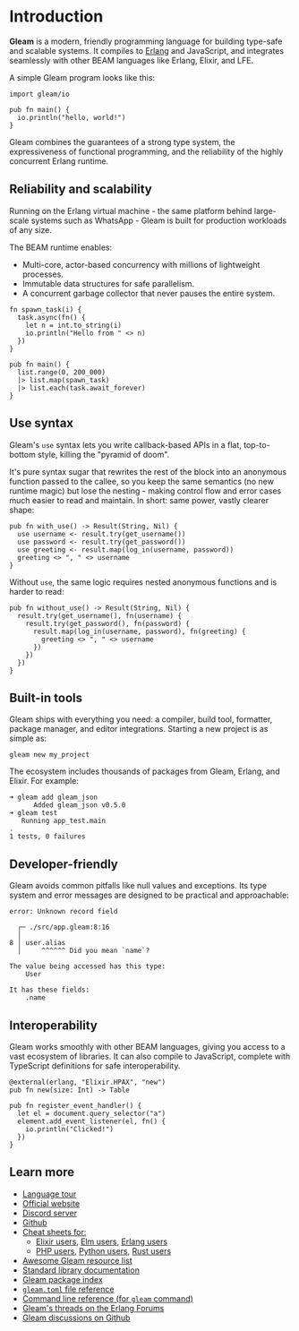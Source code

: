 # Introduction

**Gleam** is a modern, friendly programming language for building type-safe and scalable systems. It compiles to [Erlang](http://www.erlang.org/) and JavaScript, and integrates seamlessly with other BEAM languages like Erlang, Elixir, and LFE.

A simple Gleam program looks like this:

```gleam
import gleam/io

pub fn main() {
  io.println("hello, world!")
}
```

Gleam combines the guarantees of a strong type system, the expressiveness of functional programming, and the reliability of the highly concurrent Erlang runtime.

## Reliability and scalability

Running on the Erlang virtual machine - the same platform behind large-scale systems such as WhatsApp - Gleam is built for production workloads of any size.

The BEAM runtime enables:

- Multi-core, actor-based concurrency with millions of lightweight processes.
- Immutable data structures for safe parallelism.
- A concurrent garbage collector that never pauses the entire system.

```gleam
fn spawn_task(i) {
  task.async(fn() {
    let n = int.to_string(i)
    io.println("Hello from " <> n)
  })
}

pub fn main() {
  list.range(0, 200_000)
  |> list.map(spawn_task)
  |> list.each(task.await_forever)
}
```

## Use syntax

Gleam's `use` syntax lets you write callback-based APIs in a flat, top-to-bottom style, killing the "pyramid of doom". 

It's pure syntax sugar that rewrites the rest of the block into an anonymous function passed to the callee, so you keep the same semantics (no new runtime magic) but lose the nesting - making control flow and error cases much easier to read and maintain. In short: same power, vastly clearer shape:

```gleam
pub fn with_use() -> Result(String, Nil) {
  use username <- result.try(get_username())
  use password <- result.try(get_password())
  use greeting <- result.map(log_in(username, password))
  greeting <> ", " <> username
}
```

Without `use`, the same logic requires nested anonymous functions and is harder to read:
```gleam
pub fn without_use() -> Result(String, Nil) {
  result.try(get_username(), fn(username) {
    result.try(get_password(), fn(password) {
      result.map(log_in(username, password), fn(greeting) {
        greeting <> ", " <> username
      })
    })
  })
}
```

## Built-in tools

Gleam ships with everything you need: a compiler, build tool, formatter, package manager, and editor integrations. Starting a new project is as simple as:

```
gleam new my_project
```

The ecosystem includes thousands of packages from Gleam, Erlang, and Elixir. For example:

```
➜ gleam add gleam_json
      Added gleam_json v0.5.0
➜ gleam test
   Running app_test.main
.
1 tests, 0 failures
```

## Developer-friendly

Gleam avoids common pitfalls like null values and exceptions. Its type system and error messages are designed to be practical and approachable:

```
error: Unknown record field

  ┌─ ./src/app.gleam:8:16
  │
8 │ user.alias
  │     ^^^^^^ Did you mean `name`?

The value being accessed has this type:
    User

It has these fields:
    .name
```

## Interoperability

Gleam works smoothly with other BEAM languages, giving you access to a vast ecosystem of libraries. It can also compile to JavaScript, complete with TypeScript definitions for safe interoperability.

```gleam
@external(erlang, "Elixir.HPAX", "new")
pub fn new(size: Int) -> Table

pub fn register_event_handler() {
  let el = document.query_selector("a")
  element.add_event_listener(el, fn() {
    io.println("Clicked!")
  })
}
```

## Learn more

- [Language tour](https://gleam.run/book/tour/)
- [Official website](https://gleam.run)
- [Discord server](https://discord.com/invite/Fm8Pwmy)
- [Github](https://github.com/gleam-lang)
- [Cheat sheets for:](https://gleam.run/documentation#cheatsheets)
  * [Elixir users](https://gleam.run/cheatsheets/gleam-for-elixir-users/), [Elm users](https://gleam.run/cheatsheets/gleam-for-elm-users), [Erlang users](https://gleam.run/cheatsheets/gleam-for-erlang-users)
  * [PHP users](https://gleam.run/cheatsheets/gleam-for-php-users), [Python users](https://gleam.run/cheatsheets/gleam-for-python-users), [Rust users](https://gleam.run/cheatsheets/gleam-for-rust-users)
- [Awesome Gleam resource list](https://github.com/gleam-lang/awesome-gleam)
- [Standard library documentation](https://hexdocs.pm/gleam_stdlib/)
- [Gleam package index](https://packages.gleam.run/)
- [`gleam.toml` file reference](https://gleam.run/writing-gleam/gleam-toml/)
- [Command line reference (for `gleam` command)](https://gleam.run/writing-gleam/command-line-reference/)
- [Gleam's threads on the Erlang Forums](https://erlangforums.com/c/beam-language-forums/gleam-forum/36)
- [Gleam discussions on Github](https://github.com/gleam-lang/gleam/discussions)
